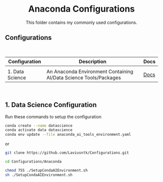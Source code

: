 <h1 align="center">Anaconda Configurations</h1>
<p align="center">
    This folder contains my commonly used configurations.
</p>

## Configurations
<br>


| Configuration | Description                                 | Docs                                     |
| ------------  | ------------------------------------------- | -------------------------------          |
|                                 |
| 1. Data Science | An Anaconda Environment Containing AI/Data Science Tools/Packages | [Docs](./anaconda_ai_tools_environment.yaml) |

<br>

## 1. Data Science Configuration

Run these commands to setup the configuration

```bash
conda create --name datascience
conda activate data datascience
conda env update --file anaconda_ai_tools_environment.yaml
```

or 

```bash
git clone https://github.com/Laviusntk/Configurations.git

cd Configurations/Anaconda

chmod 755 ./SetupCondaAIEnvironment.sh
sh ./SetupCondaAIEnvironment.sh
```